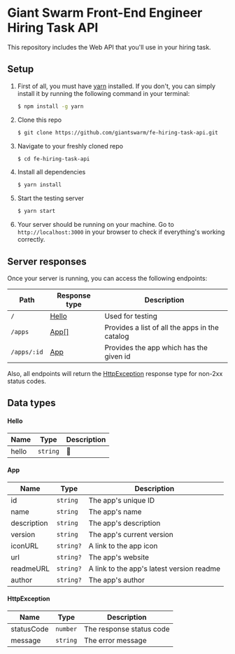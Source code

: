 # **Giant Swarm Front-End Engineer Hiring Task API**

This repository includes the Web API that you'll use in your hiring task.

## Setup

1. First of all, you must have [yarn](https://yarnpkg.com/) installed. If you don't, you can simply install it by running the following command in your terminal:
    ```bash
    $ npm install -g yarn
    ```

2. Clone this repo
    ```bash
    $ git clone https://github.com/giantswarm/fe-hiring-task-api.git
    ```

3. Navigate to your freshly cloned repo
    ```bash
    $ cd fe-hiring-task-api
    ```

4. Install all dependencies
    ```bash
    $ yarn install
    ```
   
5. Start the testing server
   ```bash
   $ yarn start
   ```
   
6. Your server should be running on your machine. Go to `http://localhost:3000` in your browser to check if everything's working correctly.
   
## Server responses

Once your server is running, you can access the following endpoints:

| Path           | Response type   | Description                                       |
| -------------- | --------------- | ------------------------------------------------- |
| `/`            | [Hello](#hello) | Used for testing                                  |
| `/apps`        | [App[]](#app)   | Provides a list of all the apps in the catalog    |
| `/apps/:id`    | [App](#app)     | Provides the app which has the given id           |

Also, all endpoints will return the [HttpException](#httpexception) response type for non-2xx status codes.

## Data types

#### Hello

| Name  | Type     | Description |
| ----- | -------- | ----------- |
| hello | `string` | 👋          |

#### App

| Name | Type | Description |
| ---- | ---- | ----------- |
| id | `string` | The app's unique ID |
| name | `string` | The app's name |
| description | `string` | The app's description |
| version | `string` | The app's current version |
| iconURL | `string?` | A link to the app icon |
| url | `string?` | The app's website |
| readmeURL | `string?` | A link to the app's latest version readme |
| author | `string?` | The app's author |

#### HttpException

| Name | Type | Description |
| ---- | ---- | ----------- |
| statusCode | `number` | The response status code |
| message | `string` | The error message |
